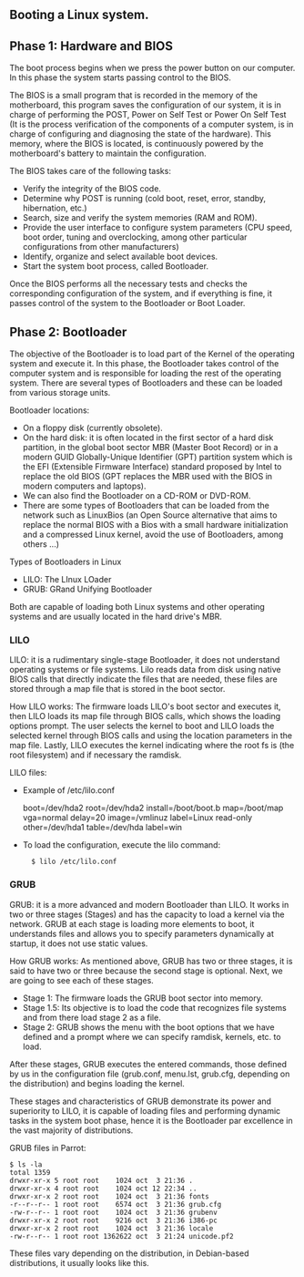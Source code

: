 ## Booting a Linux system.

## Phase 1: Hardware and BIOS

The boot process begins when we press the power button on our computer. In this phase the system starts passing control to the BIOS.

The BIOS is a small program that is recorded in the memory of the motherboard, this program saves the configuration of our system, it is in charge of performing the POST, Power on Self Test or Power On Self Test (It is the process verification of the components of a computer system, is in charge of configuring and diagnosing the state of the hardware). This memory, where the BIOS is located, is continuously powered by the motherboard's battery to maintain the configuration.

The BIOS takes care of the following tasks:

  - Verify the integrity of the BIOS code.
  - Determine why POST is running (cold boot, reset, error, standby, hibernation, etc.)
  - Search, size and verify the system memories (RAM and ROM).
  - Provide the user interface to configure system parameters (CPU speed, boot order, tuning and overclocking, among other particular configurations from other manufacturers)
  - Identify, organize and select available boot devices.
  - Start the system boot process, called Bootloader.

Once the BIOS performs all the necessary tests and checks the corresponding configuration of the system, and if everything is fine, it passes control of the system to the Bootloader or Boot Loader.

## Phase 2: Bootloader

The objective of the Bootloader is to load part of the Kernel of the operating system and execute it. In this phase, the Bootloader takes control of the computer system and is responsible for loading the rest of the operating system. There are several types of Bootloaders and these can be loaded from various storage units.

Bootloader locations:

  - On a floppy disk (currently obsolete).
  - On the hard disk: it is often located in the first sector of a hard disk partition, in the global boot sector MBR (Master Boot Record) or in a modern GUID Globally-Unique Identifier (GPT) partition system which is the EFI (Extensible Firmware Interface) standard proposed by Intel to replace the old BIOS (GPT replaces the MBR used with the BIOS in modern computers and laptops).
  - We can also find the Bootloader on a CD-ROM or DVD-ROM.
  - There are some types of Bootloaders that can be loaded from the network such as LinuxBios (an Open Source alternative that aims to replace the normal BIOS with a Bios with a small hardware initialization and a compressed Linux kernel, avoid the use of Bootloaders, among others ...)

Types of Bootloaders in Linux

  - LILO: The LInux LOader
  - GRUB: GRand Unifying Bootloader

Both are capable of loading both Linux systems and other operating systems and are usually located in the hard drive's MBR.

### LILO
LILO: it is a rudimentary single-stage Bootloader, it does not understand operating systems or file systems. Lilo reads data from disk using native BIOS calls that directly indicate the files that are needed, these files are stored through a map file that is stored in the boot sector.

How LILO works: The firmware loads LILO's boot sector and executes it, then LILO loads its map file through BIOS calls, which shows the loading options prompt. The user selects the kernel to boot and LILO loads the selected kernel through BIOS calls and using the location parameters in the map file. Lastly, LILO executes the kernel indicating where the root fs is (the root filesystem) and if necessary the ramdisk.

LILO files:

- Example of /etc/lilo.conf

    boot=/dev/hda2
    root=/dev/hda2
    install=/boot/boot.b
    map=/boot/map
    vga=normal
    delay=20
    image=/vmlinuz
    label=Linux
    read-only
    other=/dev/hda1
    table=/dev/hda
    label=win

- To load the configuration, execute the lilo command:

  		$ lilo /etc/lilo.conf

### GRUB

GRUB: it is a more advanced and modern Bootloader than LILO. It works in two or three stages (Stages) and has the capacity to load a kernel via the network. GRUB at each stage is loading more elements to boot, it understands files and allows you to specify parameters dynamically at startup, it does not use static values.

How GRUB works: As mentioned above, GRUB has two or three stages, it is said to have two or three because the second stage is optional. Next, we are going to see each of these stages.

- Stage 1: The firmware loads the GRUB boot sector into memory.
- Stage 1.5: Its objective is to load the code that recognizes file systems and from there load stage 2 as a file.
- Stage 2: GRUB shows the menu with the boot options that we have defined and a prompt where we can specify ramdisk, kernels, etc. to load.

After these stages, GRUB executes the entered commands, those defined by us in the configuration file (grub.conf, menu.lst, grub.cfg, depending on the distribution) and begins loading the kernel.

These stages and characteristics of GRUB demonstrate its power and superiority to LILO, it is capable of loading files and performing dynamic tasks in the system boot phase, hence it is the Bootloader par excellence in the vast majority of distributions.

GRUB files in Parrot:

	$ ls -la
	total 1359
	drwxr-xr-x 5 root root    1024 oct  3 21:36 .
	drwxr-xr-x 4 root root    1024 oct 12 22:34 ..
	drwxr-xr-x 2 root root    1024 oct  3 21:36 fonts
	-r--r--r-- 1 root root    6574 oct  3 21:36 grub.cfg
	-rw-r--r-- 1 root root    1024 oct  3 21:36 grubenv
	drwxr-xr-x 2 root root    9216 oct  3 21:36 i386-pc
	drwxr-xr-x 2 root root    1024 oct  3 21:36 locale
	-rw-r--r-- 1 root root 1362622 oct  3 21:24 unicode.pf2

These files vary depending on the distribution, in Debian-based distributions, it usually looks like this.